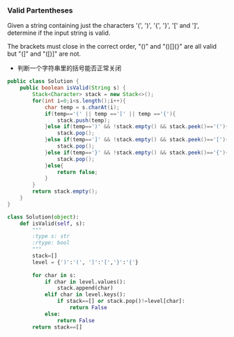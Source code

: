 ### Valid Partentheses

Given a string containing just the characters '(', ')', '{', '}', '[' and ']', determine if the input string is valid.

The brackets must close in the correct order, "()" and "()[]{}" are all valid but "(]" and "([)]" are not.

* 判断一个字符串里的括号能否正常关闭

``` java
public class Solution {
    public boolean isValid(String s) {
        Stack<Character> stack = new Stack<>();
        for(int i=0;i<s.length();i++){
            char temp = s.charAt(i);
            if(temp=='(' || temp =='[' || temp =='{'){
                stack.push(temp);
            }else if(temp==')' && !stack.empty() && stack.peek()=='('){
                stack.pop();
            }else if(temp==']' && !stack.empty() && stack.peek()=='['){
                stack.pop();
            }else if(temp=='}' && !stack.empty() && stack.peek()=='{'){
                stack.pop();
            }else{
                return false;
            }
        }
        return stack.empty();
    }
}              
``` 
``` python
class Solution(object):
    def isValid(self, s):
        """
        :type s: str
        :rtype: bool
        """
        stack=[]
        level = {')':'(', ']':'[','}':'{'}
        
        for char in s:
            if char in level.values():
                stack.append(char)
            elif char in level.keys():
                if stack==[] or stack.pop()!=level[char]:
                    return False
            else:
                return False
        return stack==[]
                    
```